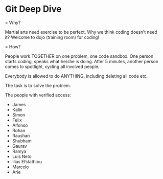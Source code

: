 # Git Deep Dive

= Why?

Martial arts need exercise to be perfect. Why we think coding doesn't need it? Welcome to dojo (training room) for coding!

= How?

People work TOGETHER on one problem, one code sandbox. One person starts coding, speaks what he/she is doing. After 5 minutes, another person comes to spotlight, cycling all involved people.

Everybody is allowed to do ANYTHING, including deleting all code etc.

The task is to solve the problem.

The people with verified access:
- James
- Kalin
- Simon
- Felix
- Alfonso
- Rohan
- Raushan
- Shubham
- Gaurav
- Ramya
- Luís Neto
- Ilias Efstathiou
- Marcelo
- Arie
